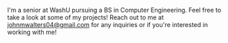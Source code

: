 I'm a senior at WashU pursuing a BS in Computer Engineering. Feel free to take a look at some of my projects! Reach out to me at johnmwalters04@gmail.com for any inquiries or if you're interested in working with me!
